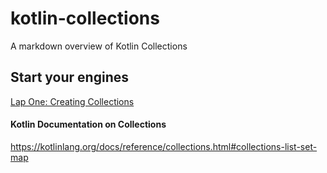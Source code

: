 # kotlin-collections
A markdown overview of Kotlin Collections

## Start your engines

[Lap One: Creating Collections](/creation.md)


#### Kotlin Documentation on Collections
https://kotlinlang.org/docs/reference/collections.html#collections-list-set-map
